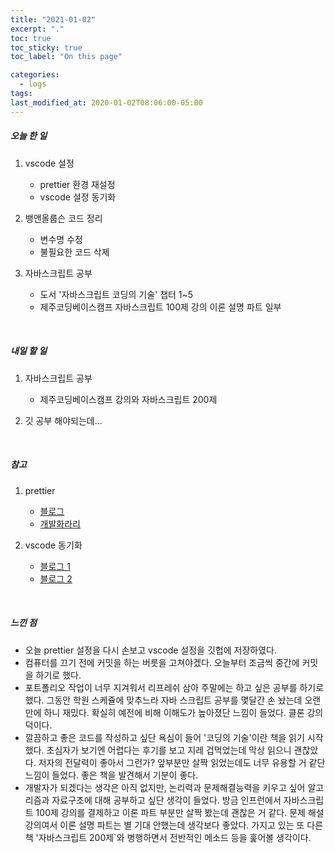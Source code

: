 ```yaml
---
title: "2021-01-02"
excerpt: "."
toc: true
toc_sticky: true
toc_label: "On this page"

categories:
  - logs
tags:
last_modified_at: 2020-01-02T08:06:00-05:00
---
```


##### 오늘 한 일

1. vscode 설정

   - prettier 환경 재설정
   - vscode 설정 동기화

2. 뱅앤올룹슨 코드 정리

   - 변수명 수정
   - 불필요한 코드 삭제

3. 자바스크립트 공부
   - 도서 '자바스크립트 코딩의 기술' 챕터 1~5
   - 제주코딩베이스캠프 자바스크립트 100제 강의 이론 설명 파트 일부

<br />

##### 내일 할 일

1. 자바스크립트 공부

   - 제주코딩베이스캠프 강의와 자바스크립트 200제

2. 깃 공부 해야되는데...

<br />

##### 참고

1. prettier

   - [블로그](https://uxgjs.tistory.com/150)
   - [개발화라리](https://www.youtube.com/watch?v=T4WnS6stcK8)

2. vscode 동기화
   - [블로그 1](https://developern.tistory.com/entry/How-to-Synchronize-Visual-Studio-Code-Settings)
   - [블로그 2](https://devlog.jwgo.kr/2019/07/07/how-to-use-settings-sync-for-vscode/)

  <br />

##### 느낀 점

- 오늘 prettier 설정을 다시 손보고 vscode 설정을 깃헙에 저장하였다.
- 컴퓨터를 끄기 전에 커밋을 하는 버릇을 고쳐야겠다. 오늘부터 조금씩 중간에 커밋을 하기로 했다.
- 포트폴리오 작업이 너무 지겨워서 리프레쉬 삼아 주말에는 하고 싶은 공부를 하기로 했다. 그동안 학원 스케쥴에 맞추느라 자바 스크립트 공부를 몇달간 손 놨는데 오랜만에 하니 재밌다. 확실히 예전에 비해 이해도가 높아졌단 느낌이 들었다. 클론 강의 덕이다.
- 깔끔하고 좋은 코드를 작성하고 싶단 욕심이 들어 '코딩의 기술'이란 책을 읽기 시작했다. 초심자가 보기엔 어렵다는 후기를 보고 지레 겁먹었는데 막상 읽으니 괜찮았다. 저자의 전달력이 좋아서 그런가? 앞부분만 살짝 읽었는데도 너무 유용할 거 같단 느낌이 들었다. 좋은 책을 발견해서 기분이 좋다.
- 개발자가 되겠다는 생각은 아직 없지만, 논리력과 문제해결능력을 키우고 싶어 알고리즘과 자료구조에 대해 공부하고 싶단 생각이 들었다. 방금 인프런에서 자바스크립트 100제 강의를 결제하고 이론 파트 부분만 살짝 봤는데 괜찮은 거 같다. 문제 해설 강의여서 이론 설명 파트는 별 기대 안했는데 생각보다 좋았다. 가지고 있는 또 다른 책 '자바스크립트 200제`와 병행하면서 전반적인 메소드 등을 훑어볼 생각이다.
